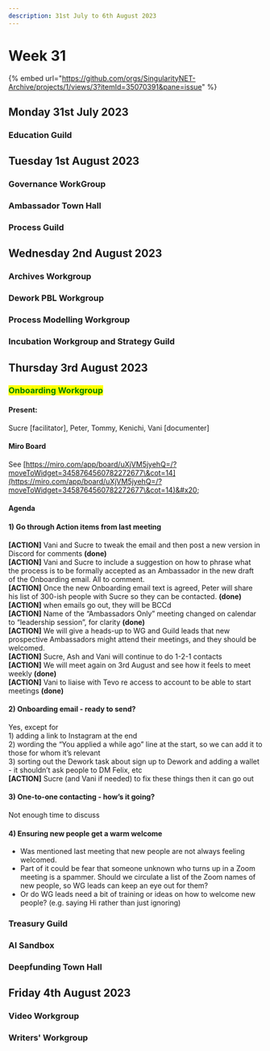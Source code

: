 ```yaml
---
description: 31st July to 6th August 2023
---
```


# Week 31



{% embed url="https://github.com/orgs/SingularityNET-Archive/projects/1/views/3?itemId=35070391&pane=issue" %}

## Monday 31st July 2023 <a href="#docs-internal-guid-565643b2-7fff-f227-7377-f80e405da06c" id="docs-internal-guid-565643b2-7fff-f227-7377-f80e405da06c"></a>

### Education Guild

## Tuesday 1st August 2023

### Governance WorkGroup

### Ambassador Town Hall

### Process Guild

## Wednesday 2nd August 2023

### Archives Workgroup

### Dework PBL Workgroup

### Process Modelling Workgroup

### Incubation Workgroup and Strategy Guild

## Thursday 3rd August 2023

### <mark style="color:green;">Onboarding Workgroup</mark>

#### Present:  <a href="#docs-internal-guid-41a2aff8-7fff-de35-b10d-754eb5484212" id="docs-internal-guid-41a2aff8-7fff-de35-b10d-754eb5484212"></a>

Sucre \[facilitator], Peter, Tommy, Kenichi, Vani \[documenter]

#### Miro Board

See [https://miro.com/app/board/uXjVM5jyehQ=/?moveToWidget=3458764560782272677\&cot=14](https://miro.com/app/board/uXjVM5jyehQ=/?moveToWidget=3458764560782272677\&cot=14)&#x20;

#### Agenda

#### **1) Go through Action items from last meeting**

**\[ACTION]** Vani and Sucre to tweak the email and then post a new version in Discord for comments **(done)**\
**\[ACTION]** Vani and Sucre to include a suggestion on how to phrase what the process is to be formally accepted as an Ambassador in the new draft of the Onboarding email. All to comment.\
**\[ACTION]** Once the new Onboarding email text is agreed, Peter will share his list of 300-ish people with Sucre so they can be contacted. **(done)**\
**\[ACTION]** when emails go out, they will be BCCd\
**\[ACTION]** Name of the “Ambassadors Only” meeting changed on calendar to “leadership session”, for clarity **(done)**\
**\[ACTION]** We will give a heads-up to WG and Guild leads that new prospective Ambassadors might attend their meetings, and they should be welcomed.  \
**\[ACTION]** Sucre, Ash and Vani will continue to do 1-2-1 contacts\
**\[ACTION]** We will meet again on 3rd August and see how it feels to meet weekly **(done)**\
**\[ACTION]** Vani to liaise with Tevo re access to account to be able to start meetings **(done)**

#### 2) Onboarding email - ready to send?

Yes, except for \
1\) adding a link to Instagram at the end\
2\) wording the “You applied a while ago” line at the start, so we can add it to those for whom it’s relevant\
3\) sorting out the Dework task about sign up to Dework and adding a wallet - it shouldn’t ask people to DM Felix, etc\
**\[ACTION]** Sucre (and Vani if needed) to fix these things then it can go out

#### 3) One-to-one contacting - how’s it going?

Not enough time to discuss

#### 4) Ensuring new people get a warm welcome

* Was mentioned last meeting that new people are not always feeling welcomed.&#x20;
* Part of it could be fear that someone unknown who turns up in a Zoom meeting is a spammer. Should we circulate a list of the Zoom names of new people, so WG leads can keep an eye out for them?
* Or do WG leads need a bit of training or ideas on how to welcome new people? (e.g. saying Hi rather than just ignoring)

### Treasury Guild

### AI Sandbox

### Deepfunding Town Hall

## Friday 4th August 2023

### Video Workgroup

### Writers' Workgroup
